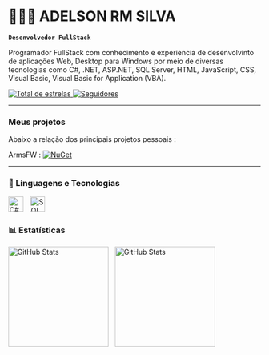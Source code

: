 # 👩🏻‍💻 ADELSON RM SILVA

**`Desenvolvedor FullStack`**

Programador FullStack com conhecimento e experiencia de desenvolvinto de aplicações Web, Desktop para Windows por meio de diversas tecnologias como C#, .NET, ASP.NET, SQL Server, HTML, JavaScript, CSS, Visual Basic, Visual Basic for Application (VBA).

<p align="left">
    <a href="https://github.com/Larissakich?tab=repositories&sort=stargazers">
        <img 
            alt="Total de estrelas" 
            title="Total de estrelas GitHub" 
            src="https://custom-icon-badges.demolab.com/github/stars/adelsonrms?color=55960c&style=for-the-badge&labelColor=488207&logo=star&label=estrelas"
        />
    </a>
    <a href="https://github.com/adelsonrms?tab=followers">
        <img 
            alt="Seguidores" 
            title="Me siga no GitHub" 
            src="https://custom-icon-badges.demolab.com/github/followers/adelsonrms?color=236ad3&labelColor=1155ba&style=for-the-badge&logo=github&label=Seguidores&logoColor=white"
        />
    </a>
</p>

---

### Meus projetos 

Abaixo a relação dos principais projetos pessoais :

ArmsFW : [![NuGet](https://img.shields.io/nuget/v/ArmsFW.svg)](https://www.nuget.org/packages/ArmsFW/)

---

### 🤖 Linguagens e Tecnologias

<img align="left"
    alt="C#"
    title="C#" 
    width="30px" 
    style="padding-right: 10px;" 
    src="https://cdn.jsdelivr.net/gh/devicons/devicon@latest/icons/csharp/csharp-original.svg" 
/>

<img align="left"
    alt="SQL Server" 
    title="SQL Server"
    width="30px" style="padding-right: 10px;" 
    src="https://cdn.jsdelivr.net/gh/devicons/devicon@latest/icons/microsoftsqlserver/microsoftsqlserver-original.svg" />

<br/>
<br/>

### 📊 Estatísticas

<p>
  <img 
    align="left" 
    alt="GitHub Stats" 
    height="200" 
    style="padding-right: 10px;" 
    src="https://github-readme-stats.vercel.app/api?username=adelsonrms&show_icons=true&theme=tokyonight&include_all_commits=true&locale=pt-br" 
  />

<img 
      align="left" 
      alt="GitHub Stats" 
      height="200" 
      src="https://github-readme-stats.vercel.app/api/top-langs/?username=adelsonrms&theme=tokyonight&layout=compact&custom_title=Tecnologias&langs_count=9" 
  />

</p>
